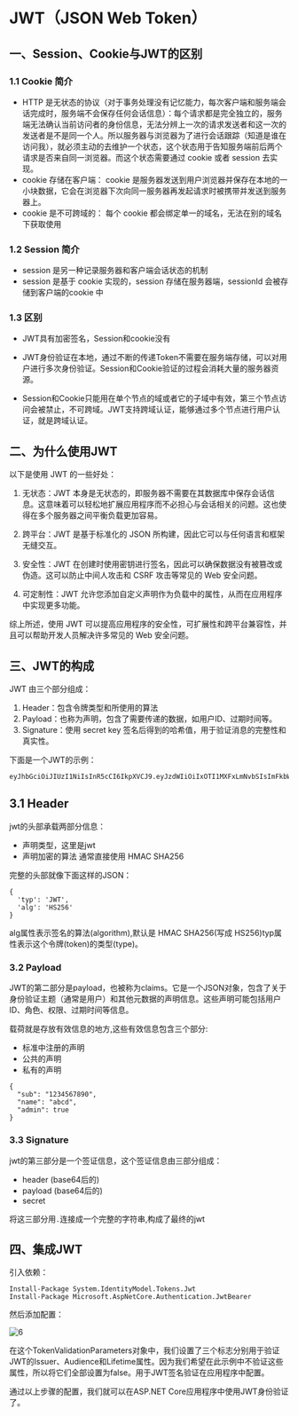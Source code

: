 # JWT（JSON Web Token）

## 一、Session、Cookie与JWT的区别

### 1.1 Cookie 简介

- HTTP 是无状态的协议（对于事务处理没有记忆能力，每次客户端和服务端会话完成时，服务端不会保存任何会话信息）：每个请求都是完全独立的，服务端无法确认当前访问者的身份信息，无法分辨上一次的请求发送者和这一次的发送者是不是同一个人。所以服务器与浏览器为了进行会话跟踪（知道是谁在访问我），就必须主动的去维护一个状态，这个状态用于告知服务端前后两个请求是否来自同一浏览器。而这个状态需要通过 cookie 或者 session 去实现。
- cookie 存储在客户端： cookie 是服务器发送到用户浏览器并保存在本地的一小块数据，它会在浏览器下次向同一服务器再发起请求时被携带并发送到服务器上。
- cookie 是不可跨域的： 每个 cookie 都会绑定单一的域名，无法在别的域名下获取使用

### 1.2 Session 简介

- session 是另一种记录服务器和客户端会话状态的机制
- session 是基于 cookie 实现的，session 存储在服务器端，sessionId 会被存储到客户端的cookie 中

### 1.3 区别

- JWT具有加密签名，Session和cookie没有

- JWT身份验证在本地，通过不断的传递Token不需要在服务端存储，可以对用户进行多次身份验证。Session和Cookie验证的过程会消耗大量的服务器资源。

- Session和Cookie只能用在单个节点的域或者它的子域中有效，第三个节点访问会被禁止，不可跨域。JWT支持跨域认证，能够通过多个节点进行用户认证，就是跨域认证。

## 二、为什么使用JWT

以下是使用 JWT 的一些好处：

1. 无状态：JWT 本身是无状态的，即服务器不需要在其数据库中保存会话信息。这意味着可以轻松地扩展应用程序而不必担心与会话相关的问题。这也使得在多个服务器之间平衡负载更加容易。

2. 跨平台：JWT 是基于标准化的 JSON 所构建，因此它可以与任何语言和框架无缝交互。

3. 安全性：JWT 在创建时使用密钥进行签名，因此可以确保数据没有被篡改或伪造。这可以防止中间人攻击和 CSRF 攻击等常见的 Web 安全问题。

4. 可定制性：JWT 允许您添加自定义声明作为负载中的属性，从而在应用程序中实现更多功能。

综上所述，使用 JWT 可以提高应用程序的安全性，可扩展性和跨平台兼容性，并且可以帮助开发人员解决许多常见的 Web 安全问题。

## 三、JWT的构成

JWT 由三个部分组成：

1. Header：包含令牌类型和所使用的算法
2. Payload：也称为声明，包含了需要传递的数据，如用户ID、过期时间等。
3. Signature：使用 secret key 签名后得到的哈希值，用于验证消息的完整性和真实性。

下面是一个JWT的示例：

```
eyJhbGciOiJIUzI1NiIsInR5cCI6IkpXVCJ9.eyJzdWIiOiIxOTI1MXFxLmNvbSIsImFkbWluIjp0cnVlfQ.RHJtIIe8J2R5ZTh1je4IFXjCFvEJhzMAqTMppK1oDLw
```

## 3.1 Header

jwt的头部承载两部分信息：

- 声明类型，这里是jwt
- 声明加密的算法 通常直接使用 HMAC SHA256

完整的头部就像下面这样的JSON：

```
{
  'typ': 'JWT',
  'alg': 'HS256'
}
```

alg属性表示签名的算法(algorithm),默认是 HMAC SHA256(写成 HS256)typ属性表示这个令牌(token)的类型(type)。

### 3.2 Payload

JWT的第二部分是payload，也被称为claims。它是一个JSON对象，包含了关于身份验证主题（通常是用户）和其他元数据的声明信息。这些声明可能包括用户ID、角色、权限、过期时间等信息。

载荷就是存放有效信息的地方,这些有效信息包含三个部分:

- 标准中注册的声明
- 公共的声明
- 私有的声明

```
{
  "sub": "1234567890",
  "name": "abcd",
  "admin": true
}
```

### 3.3 Signature

jwt的第三部分是一个签证信息，这个签证信息由三部分组成：

- header (base64后的)
- payload (base64后的)
- secret

将这三部分用`.`连接成一个完整的字符串,构成了最终的jwt

## 四、集成JWT

引入依赖：

```
Install-Package System.IdentityModel.Tokens.Jwt
Install-Package Microsoft.AspNetCore.Authentication.JwtBearer
```

然后添加配置：

![6](https://img-blog.csdnimg.cn/22f783b05647415e8f1e27025b867e0a.png)

在这个TokenValidationParameters对象中，我们设置了三个标志分别用于验证JWT的Issuer、Audience和Lifetime属性。因为我们希望在此示例中不验证这些属性，所以将它们全部设置为false。用于JWT签名验证在应用程序中配置。

通过以上步骤的配置，我们就可以在ASP.NET Core应用程序中使用JWT身份验证了。


